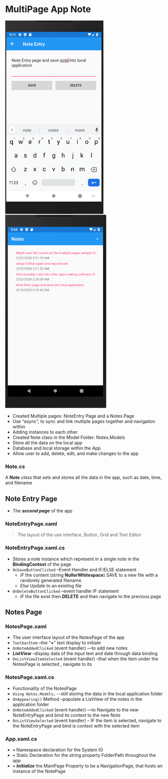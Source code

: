 # MultiPage App Note 
   ![multiple](https://github.com/thatssotome/Notes/blob/Multipage/mpp_note_entry.PNG)    ![multiple](https://github.com/thatssotome/Notes/blob/Multipage/mpp_note.PNG) 
* 	Created Multiple pages: NoteEntry Page and a Notes Page 
* 	Use “async”, to sync and link multiple pages together  and navigation within 
* 	Adding instances to each other 
* 	Created Note class in the Model Folder: Notes.Models 
* 	Store all the data on the local app
* 	Database and local storage within the App
* 	Allow user to add, delete, edit, and make changes to the app 
### Note.cs 
A **Note** _class_ that sets and stores all the data in the app, such as date, time, and filename 

## Note Entry Page 
* The _**second page**_ of the app

### NoteEntryPage.xaml 
> The layout of the use interface, Button, Grid and Text Editor  

### NoteEntryPage.xaml.cs
* Stores a note instance which represent in a single note in the **BindingContext** of the page 
* `OnSaveButtonClicked` –Event Handler and IF/ELSE statement 
  * _IF_ the content (string **NullorWhitespace**) SAVE to a new file with a randomly generated filename 
  * _Else_ Update to an existing file 
* `OnDeleteButtonClicked` –event handler IF statement 
  * _IF_ the file exist then **DELETE** and then navigate to the previous page 

## Notes Page 
### NotesPage.xaml 	
* The user interface layout of the NotesPage of the app 
* `ToolbarItem` –the “**+**” text display to initiate
* `OnNoteAddedClicked` (event handler) —to add new notes 
* _**ListView**_ –display data of the input text and date through data binding 
* `OnListViewItemSelected` (event handler) –that when the item under the NotesPage is selected , navigate to its 
### NotesPage.xaml.cs 
* Functionality of the NotesPage 
* `Using Notes.Models;` --still storing the data in the local application folder 
* `OnAppearing()` Method –populate a ListView of the notes in the application folder 
* `OnNoteAddedClicked` (event handler) —to Navigate to the new NoteEntryPage and bind its context to the new Note 
* `OnListViewSelected` (event handler) – IF the item is selected, navigate to the NoteEntryPage and bind is context with the selected item 
### App.xaml.cs 
* •	Namespace declaration for the System IO 
* •	Static Declaration for the string property FolderPath throughout the app 
* •	_**Initialize**_ the MainPage Property to be a NavigationPage,  that hosts an instance of the NotePage 


